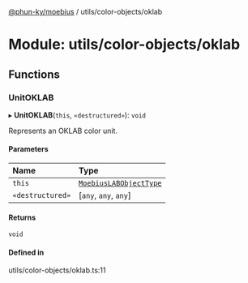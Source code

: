[@phun-ky/moebius](../README.md) / utils/color-objects/oklab

# Module: utils/color-objects/oklab

## Functions

### UnitOKLAB

▸ **UnitOKLAB**(`this`, `«destructured»`): `void`

Represents an OKLAB color unit.

#### Parameters

| Name | Type |
| :------ | :------ |
| `this` | [`MoebiusLABObjectType`](types.md#moebiuslabobjecttype) |
| `«destructured»` | [`any`, `any`, `any`] |

#### Returns

`void`

#### Defined in

utils/color-objects/oklab.ts:11
